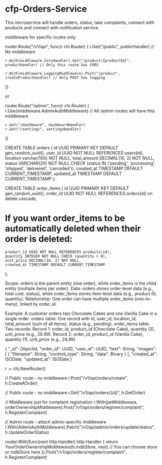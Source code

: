 # cfp-Orders-Service
This microservice will handle orders, status, take complaints, connect with products and connect with notification service.


middleware for specific routes only

router.Route("/v1/api", func(r chi.Router) {
    r.Get("/public", publicHandler) // No middleware

    r.With(middleware.CorsHandler).Get("/product/{productId}", productHandler) // Only this route has CORS

    r.With(middleware.LoggingMiddleware).Post("/product", createProductHandler) // Only POST has logging
})


or 

router.Route("/admin", func(r chi.Router) {
    r.Use(middleware.AdminAuthMiddleware) // All /admin routes will have this middleware

    r.Get("/dashboard", dashboardHandler)
    r.Get("/settings", settingsHandler)
})


CREATE TABLE orders (
    id UUID PRIMARY KEY DEFAULT gen_random_uuid(),
    user_id UUID NOT NULL REFERENCES users(id),
    location varchar(100) NOT NULL,
    total_amount DECIMAL(10, 2) NOT NULL,
    status VARCHAR(20) NOT NULL CHECK (status IN ('pending', 'processing', 'shipped', 'delivered', 'cancelled')),
    created_at TIMESTAMP DEFAULT CURRENT_TIMESTAMP,
    updated_at TIMESTAMP DEFAULT CURRENT_TIMESTAMP
);

CREATE TABLE order_items (
    id UUID PRIMARY KEY DEFAULT gen_random_uuid(),
    order_id UUID NOT NULL REFERENCES orders(id) on delete cascade, 
  # If you want order_items to be automatically deleted when their order is deleted:
    product_id UUID NOT NULL REFERENCES products(id),
    quantity INTEGER NOT NULL CHECK (quantity > 0),
    unit_price DECIMAL(10, 2) NOT NULL,
    created_at TIMESTAMP DEFAULT CURRENT_TIMESTAMP
);


Scope: orders is the parent entity (one order), while order_items is the child entity (multiple items per order).
Data: orders stores order-level data (e.g., total cost, status), while order_items stores item-level data (e.g., product ID, quantity).
Relationship: One order can have multiple order_items (one-to-many), linked by order_id.

Example:
A customer orders two Chocolate Cakes and one Vanilla Cake in a single order.
orders table: One record with id, user_id, location_id, total_amount (sum of all items), status (e.g., pending).
order_items table: Two records:
Record 1: order_id, product_id (Chocolate Cake), quantity (2), unit_price (e.g., 29.99).
Record 2: order_id, product_id (Vanilla Cake), quantity (1), unit_price (e.g., 24.99).

{
  "_id": ObjectId,
  "order_id": UUID,
  "user_id": UUID,
  "text": String,
  "images": [
    {
      "filename": String,
      "content_type": String,
      "data": Binary
    }
  ],
  "created_at": ISODate,
  "updated_at": ISODate
}

r := chi.NewRouter()

// Public route - no middleware
r.Post("/v1/api/orders/create", h.CreateAOrder)

// Public route - no middleware
r.Get("/v1/api/orders/{id}", h.GetOrder)

// Middleware just for complaint registration
r.With(jwtMiddleware, orderOwnershipMiddleware).Post("/v1/api/orders/register/complaint", h.RegisterComplaint)

// Admin route - attach admin-specific middleware
r.With(AdminAuthMiddleware).Patch("/v1/api/admin/orders/update/status", h.UpdateOrderStatus)




router.With(func(next http.Handler) http.Handler {
        return YourOrderOwnershipMiddleware(h.mdbStore, next)  // You can choose store or mdbStore here
    }).Post("/v1/api/orders/register/complaint", h.RegisterComplaint)